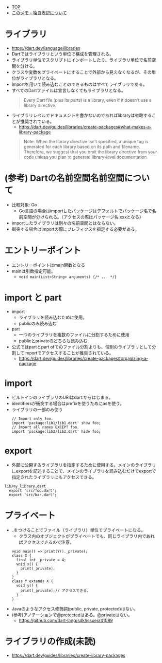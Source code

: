 - [TOP](./README.md)
- [このメモ・独自表記について](../README.md)



# ライブラリ
* https://dart.dev/language/libraries
* Dartではライブラリという単位で構成を管理される。
* ライブラリ単位でスクリプトにインポートしたり、ライブラリ単位で名前空間を分ける。
* クラスや変数をプライベートにすることで外部から見えなくなるが、その単位がライブラリとなる。
* importを用いて読み込むことのできるものはすべてライブラリである。
* すべてのDartファイルは宣言しなくてもライブラリとなる。
  > Every Dart file (plus its parts) is a library, even if it doesn’t use a library directive.
* ライブラリレベルでドキュメントを書かないのであればlibraryは省略することが推奨されている。
  * https://dart.dev/guides/libraries/create-packages#what-makes-a-library-package
  > Note: When the library directive isn’t specified, a unique tag is generated for each library based on its path and filename. Therefore, we suggest that you omit the library directive from your code unless you plan to generate library-level documentation.


# (参考) Dartの名前空間名前空間について
* 比較対象: Go
  * Go言語の場合はimportしたパッケージはデフォルトでパッケージ名で名前空間が分けられる。（アクセスの際はパッケージ名.xxxとなる）
* importしたライブラリは別々の名前空間とはならない。
* 衝突する場合はimportの際にプレフィクスを指定する必要がある。

# エントリーポイント
* エントリーポイントはmain関数となる
* mainは引数指定可能。
  * `void main(List<String> arguments) {/* ... */}`

# import と part
* import
  * ライブラリを読み込むために使用。
  * publicのみ読み込む
* part
  * 一つのライブラリを複数のファイルに分割するために使用
  * publicとprivateのどちらも読み込む
* 公式ではpartとpart ofでのファイル分割よりも、個別のライブラリとして分割してimportでアクセスすることが推奨されている。
  * https://dart.dev/guides/libraries/create-packages#organizing-a-package
  
# import
* ビルトインのライブラリのURIはdart:からはじまる。
* identifiersが衝突する場合はprefixを使うためにasを使う。
* ライブラリの一部のみ使う
  ```
  // Import only foo.
  import 'package:lib1/lib1.dart' show foo;
  // Import all names EXCEPT foo.
  import 'package:lib2/lib2.dart' hide foo;
  ```

# export
* 外部に公開するライブラリを指定するために使用する。メインのライブラリにexportを記述することで、メインのライブラリを読み込むだけでexportで指定されたライブラリにもアクセスできる。
```
lib/my_library.dart
  export 'src/foo.dart';
  export 'src/bar.dart';
```

# プライベート
* _をつけることでファイル（ライブラリ）単位でプライベートになる。
  * クラス内のオブジェクトがプライベートでも、同じライブラリ内であればアクセスできるので注意。
  ```
  void main() => print(Y()._private);
  class X {
    final int _private = 4;
    void x() {
      print(_private);
    }
  }
  class Y extends X {
    void y() {
      print(_private);// アクセスできる。
    }
  }
  ```
* Javaのようなアクセス修飾詞(public, private, protected)はない。
* (参考)アノテーションで@protectedはある。@privateはない。
  * https://github.com/dart-lang/sdk/issues/41089

# ライブラリの作成(未読)
* https://dart.dev/guides/libraries/create-library-packages


